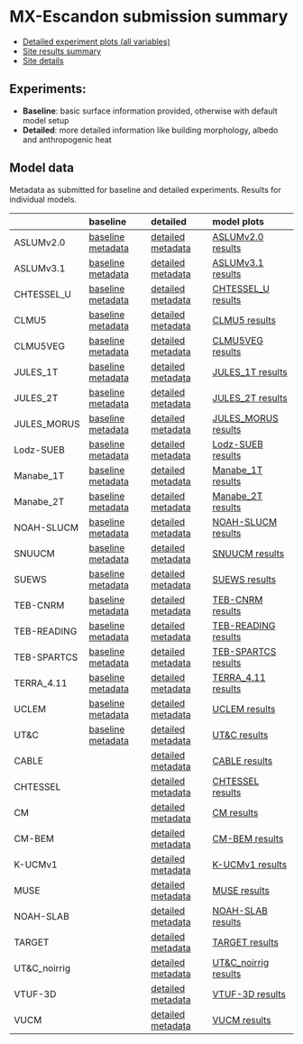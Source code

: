 
# MX-Escandon submission summary

 - [Detailed experiment plots (all variables)](./detailed/index.md)
 - [Site results summary](./PLUMBER/index.md)
 - [Site details](https://urban-plumber.github.io/MX-Escandon/)

## Experiments: 

 - **Baseline**: basic surface information provided, otherwise with default model setup
 - **Detailed**: more detailed information like building morphology, albedo and anthropogenic heat

## Model data

Metadata as submitted for baseline and detailed experiments. Results for individual models.

|              | baseline                                                                     | detailed                                                                       | model plots                                     |
|:-------------|:-----------------------------------------------------------------------------|:-------------------------------------------------------------------------------|:------------------------------------------------|
| ASLUMv2.0    | [baseline metadata](./ASLUMv2.0/ASLUMv2.0_MX-Escandon_baseline_attrs.md)     | [detailed metadata](./ASLUMv2.0/ASLUMv2.0_MX-Escandon_detailed_attrs.md)       | [ASLUMv2.0 results](./ASLUMv2.0/index.md)       |
| ASLUMv3.1    | [baseline metadata](./ASLUMv3.1/ASLUMv3.1_MX-Escandon_baseline_attrs.md)     | [detailed metadata](./ASLUMv3.1/ASLUMv3.1_MX-Escandon_detailed_attrs.md)       | [ASLUMv3.1 results](./ASLUMv3.1/index.md)       |
| CHTESSEL_U   | [baseline metadata](./CHTESSEL_U/CHTESSEL_U_MX-Escandon_baseline_attrs.md)   | [detailed metadata](./CHTESSEL_U/CHTESSEL_U_MX-Escandon_detailed_attrs.md)     | [CHTESSEL_U results](./CHTESSEL_U/index.md)     |
| CLMU5        | [baseline metadata](./CLMU5/CLMU5_MX-Escandon_baseline_attrs.md)             | [detailed metadata](./CLMU5/CLMU5_MX-Escandon_detailed_attrs.md)               | [CLMU5 results](./CLMU5/index.md)               |
| CLMU5VEG     | [baseline metadata](./CLMU5VEG/CLMU5VEG_MX-Escandon_baseline_attrs.md)       | [detailed metadata](./CLMU5VEG/CLMU5VEG_MX-Escandon_detailed_attrs.md)         | [CLMU5VEG results](./CLMU5VEG/index.md)         |
| JULES_1T     | [baseline metadata](./JULES_1T/JULES_1T_MX-Escandon_baseline_attrs.md)       | [detailed metadata](./JULES_1T/JULES_1T_MX-Escandon_detailed_attrs.md)         | [JULES_1T results](./JULES_1T/index.md)         |
| JULES_2T     | [baseline metadata](./JULES_2T/JULES_2T_MX-Escandon_baseline_attrs.md)       | [detailed metadata](./JULES_2T/JULES_2T_MX-Escandon_detailed_attrs.md)         | [JULES_2T results](./JULES_2T/index.md)         |
| JULES_MORUS  | [baseline metadata](./JULES_MORUS/JULES_MORUS_MX-Escandon_baseline_attrs.md) | [detailed metadata](./JULES_MORUS/JULES_MORUS_MX-Escandon_detailed_attrs.md)   | [JULES_MORUS results](./JULES_MORUS/index.md)   |
| Lodz-SUEB    | [baseline metadata](./Lodz-SUEB/Lodz-SUEB_MX-Escandon_baseline_attrs.md)     | [detailed metadata](./Lodz-SUEB/Lodz-SUEB_MX-Escandon_detailed_attrs.md)       | [Lodz-SUEB results](./Lodz-SUEB/index.md)       |
| Manabe_1T    | [baseline metadata](./Manabe_1T/Manabe_1T_MX-Escandon_baseline_attrs.md)     | [detailed metadata](./Manabe_1T/Manabe_1T_MX-Escandon_detailed_attrs.md)       | [Manabe_1T results](./Manabe_1T/index.md)       |
| Manabe_2T    | [baseline metadata](./Manabe_2T/Manabe_2T_MX-Escandon_baseline_attrs.md)     | [detailed metadata](./Manabe_2T/Manabe_2T_MX-Escandon_detailed_attrs.md)       | [Manabe_2T results](./Manabe_2T/index.md)       |
| NOAH-SLUCM   | [baseline metadata](./NOAH-SLUCM/NOAH-SLUCM_MX-Escandon_baseline_attrs.md)   | [detailed metadata](./NOAH-SLUCM/NOAH-SLUCM_MX-Escandon_detailed_attrs.md)     | [NOAH-SLUCM results](./NOAH-SLUCM/index.md)     |
| SNUUCM       | [baseline metadata](./SNUUCM/SNUUCM_MX-Escandon_baseline_attrs.md)           | [detailed metadata](./SNUUCM/SNUUCM_MX-Escandon_detailed_attrs.md)             | [SNUUCM results](./SNUUCM/index.md)             |
| SUEWS        | [baseline metadata](./SUEWS/SUEWS_MX-Escandon_baseline_attrs.md)             | [detailed metadata](./SUEWS/SUEWS_MX-Escandon_detailed_attrs.md)               | [SUEWS results](./SUEWS/index.md)               |
| TEB-CNRM     | [baseline metadata](./TEB-CNRM/TEB-CNRM_MX-Escandon_baseline_attrs.md)       | [detailed metadata](./TEB-CNRM/TEB-CNRM_MX-Escandon_detailed_attrs.md)         | [TEB-CNRM results](./TEB-CNRM/index.md)         |
| TEB-READING  | [baseline metadata](./TEB-READING/TEB-READING_MX-Escandon_baseline_attrs.md) | [detailed metadata](./TEB-READING/TEB-READING_MX-Escandon_detailed_attrs.md)   | [TEB-READING results](./TEB-READING/index.md)   |
| TEB-SPARTCS  | [baseline metadata](./TEB-SPARTCS/TEB-SPARTCS_MX-Escandon_baseline_attrs.md) | [detailed metadata](./TEB-SPARTCS/TEB-SPARTCS_MX-Escandon_detailed_attrs.md)   | [TEB-SPARTCS results](./TEB-SPARTCS/index.md)   |
| TERRA_4.11   | [baseline metadata](./TERRA_4.11/TERRA_4.11_MX-Escandon_baseline_attrs.md)   | [detailed metadata](./TERRA_4.11/TERRA_4.11_MX-Escandon_detailed_attrs.md)     | [TERRA_4.11 results](./TERRA_4.11/index.md)     |
| UCLEM        | [baseline metadata](./UCLEM/UCLEM_MX-Escandon_baseline_attrs.md)             | [detailed metadata](./UCLEM/UCLEM_MX-Escandon_detailed_attrs.md)               | [UCLEM results](./UCLEM/index.md)               |
| UT&C         | [baseline metadata](./UT&C/UT&C_MX-Escandon_baseline_attrs.md)               | [detailed metadata](./UT&C/UT&C_MX-Escandon_detailed_attrs.md)                 | [UT&C results](./UT&C/index.md)                 |
| CABLE        |                                                                              | [detailed metadata](./CABLE/CABLE_MX-Escandon_detailed_attrs.md)               | [CABLE results](./CABLE/index.md)               |
| CHTESSEL     |                                                                              | [detailed metadata](./CHTESSEL/CHTESSEL_MX-Escandon_detailed_attrs.md)         | [CHTESSEL results](./CHTESSEL/index.md)         |
| CM           |                                                                              | [detailed metadata](./CM/CM_MX-Escandon_detailed_attrs.md)                     | [CM results](./CM/index.md)                     |
| CM-BEM       |                                                                              | [detailed metadata](./CM-BEM/CM-BEM_MX-Escandon_detailed_attrs.md)             | [CM-BEM results](./CM-BEM/index.md)             |
| K-UCMv1      |                                                                              | [detailed metadata](./K-UCMv1/K-UCMv1_MX-Escandon_detailed_attrs.md)           | [K-UCMv1 results](./K-UCMv1/index.md)           |
| MUSE         |                                                                              | [detailed metadata](./MUSE/MUSE_MX-Escandon_detailed_attrs.md)                 | [MUSE results](./MUSE/index.md)                 |
| NOAH-SLAB    |                                                                              | [detailed metadata](./NOAH-SLAB/NOAH-SLAB_MX-Escandon_detailed_attrs.md)       | [NOAH-SLAB results](./NOAH-SLAB/index.md)       |
| TARGET       |                                                                              | [detailed metadata](./TARGET/TARGET_MX-Escandon_detailed_attrs.md)             | [TARGET results](./TARGET/index.md)             |
| UT&C_noirrig |                                                                              | [detailed metadata](./UT&C_noirrig/UT&C_noirrig_MX-Escandon_detailed_attrs.md) | [UT&C_noirrig results](./UT&C_noirrig/index.md) |
| VTUF-3D      |                                                                              | [detailed metadata](./VTUF-3D/VTUF-3D_MX-Escandon_detailed_attrs.md)           | [VTUF-3D results](./VTUF-3D/index.md)           |
| VUCM         |                                                                              | [detailed metadata](./VUCM/VUCM_MX-Escandon_detailed_attrs.md)                 | [VUCM results](./VUCM/index.md)                 |

